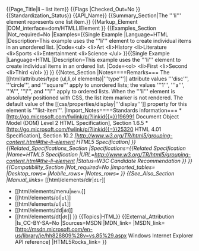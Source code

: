 {{Page_Title|li – list item}}
{{Flags
|Checked_Out=No
}}
{{Standardization_Status}}
{{API_Name}}
{{Summary_Section|The '''li''' element represents one list item.}}
{{Markup_Element
|DOM_interface=dom/HTMLLIElement
}}
{{Examples_Section
|Not_required=No
|Examples={{Single Example
|Language=HTML
|Description=This example uses the '''li''' element to create individual items in an unordered list.
|Code=&lt;ul>
     &lt;li>Art</li>
     &lt;li>History</li>
     &lt;li>Literature</li>
     &lt;li>Sports</li>
     &lt;li>Entertainment</li>
     &lt;li>Science</li>
&lt;/ul>
}}{{Single Example
|Language=HTML
|Description=This example uses the '''li''' element to create individual items in an ordered list.
|Code=&lt;ol>
     &lt;li>First</li>
     &lt;li>Second</li>
     &lt;li>Third</li>
&lt;/ol>
}}
}}
{{Notes_Section
|Notes====Remarks===
The [[html/attributes/type (ul,li,ol elements)|'''type''']] attribute values '''disc''', '''circle''', and '''square''' apply to unordered lists; the values '''1''', '''a''', '''A''', '''i''', and '''I''' apply to ordered lists.
When the '''li''' element is absolutely positioned with CSS, the list item marker is not rendered.
The default value of the [[css/properties/display|'''display''']] property for this element is '''list-item'''.
|Import_Notes====Standards information===
*[http://go.microsoft.com/fwlink/p/?linkid{{=}}196991 Document Object Model (DOM) Level 2 HTML Specification], Section 1.6.5
*[http://go.microsoft.com/fwlink/p/?linkid{{=}}25320 HTML 4.01 Specification], Section 10.2
*[http://www.w3.org/TR/html5/grouping-content.html#the-li-element HTML5 Specification]
}}
{{Related_Specifications_Section
|Specifications={{Related Specification
|Name=HTML5 Specification
|URL=http://www.w3.org/TR/html5/grouping-content.html#the-li-element
|Status=W3C Candidate Recommendation
}}
}}
{{Compatibility_Section
|Not_required=No
|Imported_tables=
|Desktop_rows=
|Mobile_rows=
|Notes_rows=
}}
{{See_Also_Section
|Manual_links=* [[html/elements/dir|<code>dir</code>]]
* [[html/elements/menu|<code>menu</code>]]
* [[html/elements/ol|<code>ol</code>]]
* [[html/elements/ul|<code>ul</code>]]
* [[html/elements/dd|<code>dd</code>]]
* [[html/elements/dt|<code>dt</code>]]
}}
{{Topics|HTML}}
{{External_Attribution
|Is_CC-BY-SA=No
|Sources=MSDN
|MDN_link=
|MSDN_link=[http://msdn.microsoft.com/en-us/library/ie/hh828809%28v=vs.85%29.aspx Windows Internet Explorer API reference]
|HTML5Rocks_link=
}}
